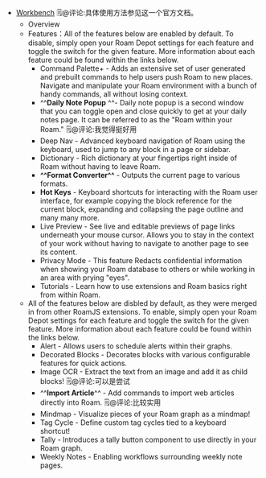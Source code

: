 - [Workbench](https://roamjs.com/extensions/workbench) 🗒@评论:具体使用方法参见这一个官方文档。
    - Overview
    - Features：All of the features below are enabled by default. To disable, simply open your Roam Depot settings for each feature and toggle the switch for the given feature. More information about each feature could be found within the links below.
        - Command Palette+ - Adds an extensive set of user generated and prebuilt commands to help users push Roam to new places. Navigate and manipulate your Roam environment with a bunch of handy commands, all without losing context.
        - ^^**Daily Note Popup** ^^- Daily note popup is a second window that you can toggle open and close quickly to get at your daily notes page. It can be referred to as the "Roam within your Roam." 🗒@评论:我觉得挺好用
        - Deep Nav - Advanced keyboard navigation of Roam using the keyboard, used to jump to any block in a page or sidebar.
        - Dictionary - Rich dictionary at your fingertips right inside of Roam without having to leave Roam.
        - **^^Format Converter^^** - Outputs the current page to various formats.
        - **Hot Keys** - Keyboard shortcuts for interacting with the Roam user interface, for example copying the block reference for the current block, expanding and collapsing the page outline and many many more.
        - Live Preview - See live and editable previews of page links underneath your mouse cursor. Allows you to stay in the context of your work without having to navigate to another page to see its content.
        - Privacy Mode - This feature Redacts confidential information when showing your Roam database to others or while working in an area with prying "eyes".
        - Tutorials - Learn how to use extensions and Roam basics right from within Roam.
    - All of the features below are disbled by default, as they were merged in from other RoamJS extensions. To enable, simply open your Roam Depot settings for each feature and toggle the switch for the given feature. More information about each feature could be found within the links below.
        - Alert - Allows users to schedule alerts within their graphs.
        - Decorated Blocks - Decorates blocks with various configurable features for quick actions.
        - Image OCR - Extract the text from an image and add it as child blocks! 🗒@评论:可以是尝试
        - ^^**Import Article**^^ - Add commands to import web articles directly into Roam. 🗒@评论:比较实用
        - Mindmap - Visualize pieces of your Roam graph as a mindmap!
        - Tag Cycle - Define custom tag cycles tied to a keyboard shortcut!
        - Tally - Introduces a tally button component to use directly in your Roam graph.
        - Weekly Notes - Enabling workflows surrounding weekly note pages.
